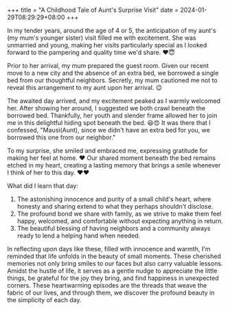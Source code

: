 +++
title = "A Childhood Tale of Aunt's Surprise Visit"
date = 2024-01-29T08:29:29+08:00
+++



In my tender years, around the age of 4 or 5, the anticipation of my aunt's (my mum's younger sister) visit filled me with excitement. She was unmarried and young, making her visits particularly special as I looked forward to the pampering and quality time we'd share. ❤️😇

Prior to her arrival, my mum prepared the guest room. Given our recent move to a new city and the absence of an extra bed, we borrowed a single bed from our thoughtful neighbors. Secretly, my mum cautioned me not to reveal this arrangement to my aunt upon her arrival. 😌

The awaited day arrived, and my excitement peaked as I warmly welcomed her. After showing her around, I suggested we both crawl beneath the borrowed bed. Thankfully, her youth and slender frame allowed her to join me in this delightful hiding spot beneath the bed. 😆😍 
It was there that I confessed, "Mausi(Aunt), since we didn't have an extra bed for you, we borrowed this one from our neighbor."

To my surprise, she smiled and embraced me, expressing gratitude for making her feel at home. ❤️ Our shared moment beneath the bed remains etched in my heart, creating a lasting memory that brings a smile whenever I think of her to this day. ❤️❤️

What did I learn that day:

1. The astonishing innocence and purity of a small child's heart, where honesty and sharing extend to what they perhaps shouldn't disclose.
2. The profound bond we share with family, as we strive to make them feel happy, welcomed, and comfortable without expecting anything in return.
3. The beautiful blessing of having neighbors and a community always ready to lend a helping hand when needed.

In reflecting upon days like these, filled with innocence and warmth, I'm reminded that life unfolds in the beauty of small moments. These cherished memories not only bring smiles to our faces but also carry valuable lessons. Amidst the hustle of life, it serves as a gentle nudge to appreciate the little things, be grateful for the joy they bring, and find happiness in unexpected corners. These heartwarming episodes are the threads that weave the fabric of our lives, and through them, we discover the profound beauty in the simplicity of each day.